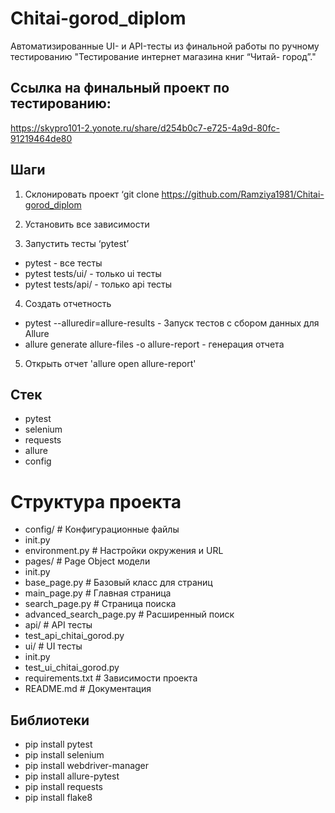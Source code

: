 # Chitai-gorod_diplom
Автоматизированные UI- и API-тесты из финальной работы по ручному тестированию "Тестирование интернет магазина книг “Читай- город”."
## Ссылка на финальный проект по тестированию: 
https://skypro101-2.yonote.ru/share/d254b0c7-e725-4a9d-80fc-91219464de80

## Шаги
1. Склонировать проект ‘git clone https://github.com/Ramziya1981/Chitai-gorod_diplom

2. Установить все зависимости

3. Запустить тесты ‘pytest’

* pytest - все тесты
* pytest tests/ui/ - только ui тесты
* pytest tests/api/ - только api тесты

4. Создать отчетность
* pytest --alluredir=allure-results - Запуск тестов с сбором данных для Allure
* allure generate allure-files -o allure-report - генерация отчета

5. Открыть отчет 'allure open allure-report'

## Стек
* pytest
* selenium
* requests
* allure
* config

# Структура проекта
* config/ # Конфигурационные файлы
* init.py
* environment.py # Настройки окружения и URL
* pages/ # Page Object модели
* init.py
* base_page.py # Базовый класс для страниц
* main_page.py # Главная страница
* search_page.py # Страница поиска
* advanced_search_page.py # Расширенный поиск
* api/ # API тесты
* test_api_chitai_gorod.py
* ui/ # UI тесты
* init.py
* test_ui_chitai_gorod.py
* requirements.txt # Зависимости проекта
* README.md # Документация

## Библиотеки
* pip install pytest
* pip install selenium
* pip install webdriver-manager
* pip install allure-pytest
* pip install requests
* pip install flake8
